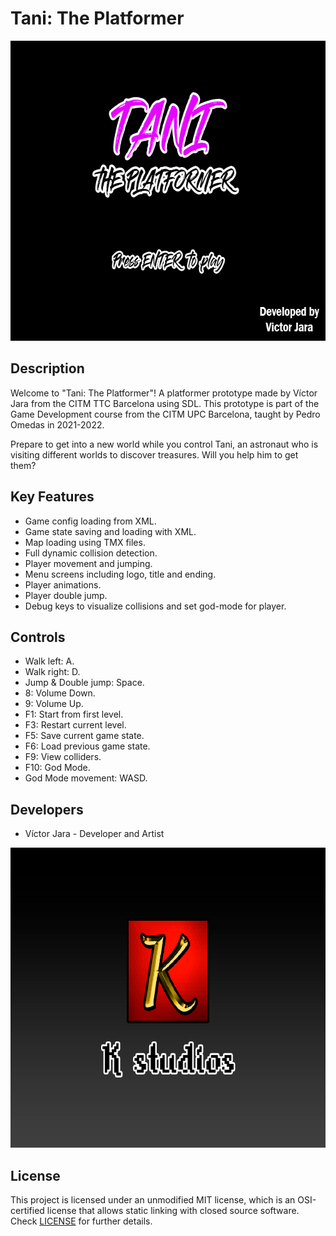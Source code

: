# Tani: The Platformer

<p align="center">
  <img width="640" height="480" src="https://github.com/Kerali/PlatformerGame2.0/blob/master/Output/Assets/Textures/Screens/Title/TitleScreen.png">
</p>


## Description

Welcome to "Tani: The Platformer"! A platformer prototype made by Víctor Jara from the CITM TTC Barcelona using SDL. This prototype is part of the Game Development course from the CITM UPC Barcelona, taught by Pedro Omedas in 2021-2022.

Prepare to get into a new world while you control Tani, an astronaut who is visiting different worlds to discover treasures. Will you help him to get them?

## Key Features

 - Game config loading from XML.
 - Game state saving and loading with XML.
 - Map loading using TMX files.
 - Full dynamic collision detection.
 - Player movement and jumping.
 - Menu screens including logo, title and ending.
 - Player animations.
 - Player double jump.
 - Debug keys to visualize collisions and set god-mode for player.
 
## Controls

 - Walk left: A.
 - Walk right: D.
 - Jump & Double jump: Space.
 - 8: Volume Down.
 - 9: Volume Up.
 - F1: Start from first level.
 - F3: Restart current level.
 - F5: Save current game state.
 - F6: Load previous game state.
 - F9: View colliders.
 - F10: God Mode.
 - God Mode movement: WASD.

## Developers

 - Víctor Jara - Developer and Artist

<p align="center">
  <img width="640" height="480" src="https://github.com/Kerali/PlatformerGame2.0/blob/master/Output/Assets/Textures/Screens/Logo/LogoScreen.png">
</p>


## License

This project is licensed under an unmodified MIT license, which is an OSI-certified license that allows static linking with closed source software. Check [LICENSE](LICENSE) for further details.
